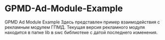 # GPMD-Ad-Module-Example
GPMD Ad Module Example
Здесь представлен пример взаимодействия с рекламным модулем ГПМД. Текущая версия рекламного модуля находится в папке lib в swc библиотеке с датой последнего изменения.
